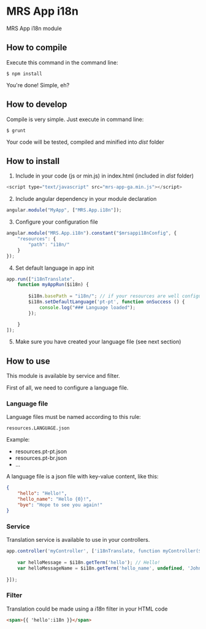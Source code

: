 # MRS App i18n

MRS App i18n module

## How to compile
Execute this command in the command line:
```
$ npm install
```
You're done! Simple, eh?

## How to develop
Compile is very simple. Just execute in command line:
```
$ grunt
```
Your code will be tested, compiled and minified into *dist* folder

## How to install
1. Include in your code (js or min.js) in index.html (included in *dist* folder)
```JavaScript
<script type="text/javascript" src="mrs-app-ga.min.js"></script>
```

2. Include angular dependency in your module declaration
```JavaScript
angular.module("MyApp", ["MRS.App.i18n"]);
```

3. Configure your configuration file
```JavaScript
angular.module("MRS.App.i18n").constant("$mrsappi18nConfig", {
	"resources": {
    	"path": "i18n/"
	}
});
```

4. Set default language in app init
```JavaScript
app.run(["i18nTranslate",
    function myAppRun($i18n) {
    
        $i18n.basePath = "i18n/"; // if your resources are well configured, you shouldn't need this
        $i18n.setDefaultLanguage('pt-pt', function onSuccess () {
            console.log("### Language loaded");
        });

    }
]);
```

5. Make sure you have created your language file (see next section)

## How to use
This module is available by service and filter.

First of all, we need to configure a language file.

### Language file
Language files must be named according to this rule:
```
resources.LANGUAGE.json
```

Example:
* resources.pt-pt.json
* resources.pt-br.json
* ...

A language file is a json file with key-value content, like this:
```JSON
{
    "hello": "Hello!",
    "hello_name": "Hello {0}!",
    "bye": "Hope to see you again!"
}
```

### Service
Translation service is available to use in your controllers.

```JavaScript
app.controller('myController', ['i18nTranslate, function myController($i18n) {
    
    var helloMessage = $i18n.getTerm('hello'); // Hello!
    var helloMessageName = $i18n.getTerm('hello_name', undefined, 'John'); // Hello John!
    
}]);
```

### Filter
Translation could be made using a *i18n* filter in your HTML code

```HTML
<span>{{ 'hello':i18n }}</span>
```